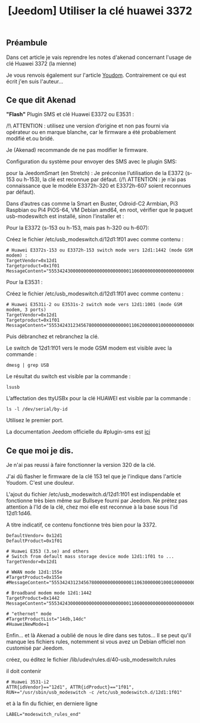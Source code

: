 ﻿---
title: "[Jeedom] Utiliser la clé huawei 3372"
excerpt: "Il est pour moi indispensable de pouvoir faire communiquer jeedom autrement que par les cannaux classique. Les sms est une excelente alternative si votre box internet ne fonctionne plus."
category: Jeedom
classes: wide
comments: true
tags: 
  - Jeedom
  - sms
  - huawei
---

## Préambule

Dans cet article je vais reprendre les notes d'akenad concernant l'usage de clé Huawei 3372 (la mienne)

Je vous renvois également sur l'article [Youdom](https://youdom.net/flashez-sa-cle-3g-huawei-e3372s-153/). Contrairement ce qui est écrit j'en suis l'auteur...

## Ce que dit Akenad

__"Flash"__ Plugin SMS et clé Huawei E3372 ou E3531 :

/!\ ATTENTION : utilisez une version d’origine et non pas fourni via opérateur ou en marque blanche, car le firmware a été probablement modifié et.ou bridé.

Je (Akenad) recommande de ne pas modifier le firmware.

Configuration du système pour envoyer des SMS avec le plugin SMS:

pour la JeedomSmart (en Stretch) :
Je préconise l’utilisation de la E3372 (s-153 ou h-153), la clé est reconnue par défaut.
(/!\ ATTENTION : je n’ai pas connaissance que le modèle E3372h-320 et E3372h-607 soient reconnues par défaut).

Dans d’autres cas comme la Smart en Buster, Odroid-C2 Armbian, Pi3 Raspbian ou Pi4 PiOS-64, VM Debian amd64,
en root, vérifier que le paquet usb-modeswitch est installé, sinon l’installer et :

Pour la E3372 (s-153 ou h-153, mais pas h-320 ou h-607):

Créez le fichier /etc/usb_modeswitch.d/12d1:1f01 avec comme contenu :

```
# Huawei E3372s-153 ou E3372h-153 switch mode vers 12d1:1442 (mode GSM modem) :
TargetVendor=0x12d1
Targetproduct=0x1f01
MessageContent="55534243000000000000000000000011060000000000000000000000000000"
```

Pour la E3531 :

Créez le fichier /etc/usb_modeswitch.d/12d1:1f01 avec comme contenu :

```
# Huawei E3531i-2 ou E3531s-2 switch mode vers 12d1:1001 (mode GSM modem, 3 ports)
TargetVendor=0x12d1
Targetproduct=0x1f01
MessageContent="55534243123456780000000000000011062000000100000000000000000000"
```

Puis débranchez et rebranchez la clé.

Le switch de 12d1:1f01 vers le mode GSM modem est visible avec la commande :

```
dmesg | grep USB
```

Le résultat du switch est visible par la commande :

```
lsusb
```

L’affectation des ttyUSBx pour la clé HUAWEI est visible par la commande :

```
ls -l /dev/serial/by-id
```

Utilisez le premier port.

La documentation Jeedom officielle du #plugin-sms est [ici](https://doc.jeedom.com/fr_FR/plugins/communication/sms/)

## Ce que moi je dis.

Je n'ai pas reussi à faire fonctionner la version 320 de la clé. 

J'ai dû flasher le firmware de la clé 153 tel que je l'indique dans l'article Youdom. C'est une douleur.

L'ajout du fichier /etc/usb_modeswitch.d/12d1:1f01 est indispendable et fonctionne très bien même sur Bullseye fourni par Jeedom. Ne prétez pas attention à l'Id de la clé, chez moi elle est reconnue à la base sous l'id 12d1:1d46.

A titre indicatif, ce contenu fonctionne très bien pour la 3372.
```
DefaultVendor= 0x12d1
DefaultProduct=0x1f01

# Huawei E353 (3.se) and others
# Switch from default mass storage device mode 12d1:1f01 to ...
TargetVendor=0x12d1

# WWAN mode 12d1:155e
#TargetProduct=0x155e
#MessageContent="55534243123456780000000000000011063000000100010000000000000000"

# Broadband modem mode 12d1:1442
TargetProduct=0x1442
MessageContent="55534243000000000000000000000011060000000000000000000000000000"

# "ethernet" mode
#TargetProductList="14db,14dc"
#HuaweiNewMode=1
```

Enfin... et là Akenad a oublié de nous le dire dans ses tutos... Il se peut qu'il manque les fichiers rules, notemment si vous avez un Debian officiel non customisé par Jeedom.

créez, ou éditez le fichier /lib/udev/rules.d/40-usb_modeswitch.rules

il doit contenir

```
# Huawei 3531-i2
ATTR{idVendor}=="12d1", ATTR{idProduct}=="1f01", RUN+="/usr/sbin/usb_modeswitch -c /etc/usb_modeswitch.d/12d1:1f01"
```

et à la fin du fichier, en derniere ligne

```
LABEL="modeswitch_rules_end"
```